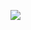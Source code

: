 [![](https://github-readme-stats.vercel.app/api?username=dilongx)](https://github.com/dilongx/DilongX/edit/master/README.md)
